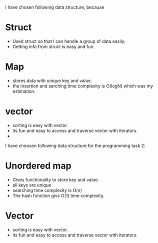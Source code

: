 I have chosen following data structure, because


# Struct

- Used struct so that I can handle a group of data easily.
- Getting info from struct is easy and fun.


# Map

- stores data with unique key and value.
- the insertion and serching time complexity is O(logN) which was my estimation.

# vector

- sorting is easy with vector.
- its fun and easy to access and traverse vector with iterators. 
- 


I have choosen following data structure for the programming task 2:

# Unordered map

- Gives functionality to store key and value.
- all keys are unique
- searching time complexity is O(n)
- The hash function givs O(1) time complexity.

# Vector

- sorting is easy with vector.
- its fun and easy to access and traverse vector with iterators. 